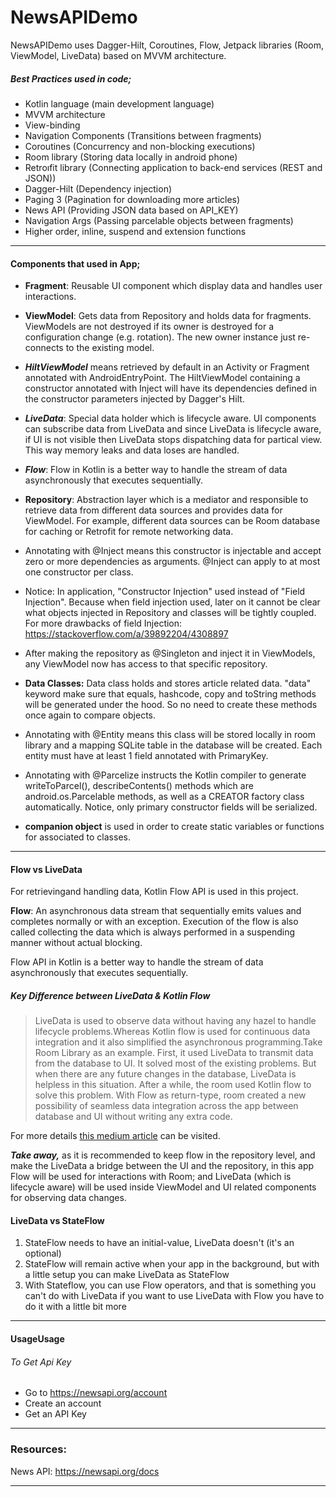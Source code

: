 # NewsAPIDemo

NewsAPIDemo uses Dagger-Hilt, Coroutines, Flow, Jetpack libraries (Room, ViewModel, LiveData) based on MVVM architecture.

##### Best Practices used in code;
- Kotlin language (main development language)
- MVVM architecture
- View-binding
- Navigation Components (Transitions between fragments)
- Coroutines (Concurrency and non-blocking executions)
- Room library (Storing data locally in android phone)
- Retroıfit library (Connecting application to back-end services (REST and JSON))
- Dagger-Hilt (Dependency injection)
- Paging 3 (Pagination for downloading more articles)
- News API (Providing JSON data based on API_KEY)
- Navigation Args (Passing parcelable objects between fragments)
- Higher order, inline, suspend and extension functions

------------



#### Components that used in App;
- **Fragment**: Reusable UI component which display data and handles user interactions.

- **ViewModel**: Gets data from Repository and holds data for fragments. ViewModels are not destroyed if its owner is destroyed for a configuration change (e.g. rotation). The new owner instance just re-connects to the existing model.
 - ***HiltViewModel*** means retrieved by default in an Activity or Fragment annotated with AndroidEntryPoint. The HiltViewModel containing a constructor annotated with Inject will have its dependencies defined in the constructor parameters injected by Dagger's Hilt.
 - ***LiveData***: Special data holder which is lifecycle aware. UI components can subscribe data from LiveData and since LiveData is lifecycle aware, if UI is not visible then LiveData stops dispatching data for partical view. This way memory leaks and data loses are handled.
 -  ***Flow***: Flow in Kotlin is a better way to handle the stream of data asynchronously that executes sequentially.

- **Repository**: Abstraction layer which is a mediator and responsible to retrieve data from different data sources and provides data for ViewModel. For example, different data sources can be Room database for caching or Retrofit for remote networking data.
 - Annotating with @Inject means this constructor is injectable and accept zero or more dependencies as arguments. @Inject can apply to at most one constructor per class.
 - Notice: In application, "Constructor Injection" used instead of "Field Injection". Because when field injection used, later on it cannot be clear what objects injected in Repository and classes will be tightly coupled. 
 For more drawbacks of field Injection: https://stackoverflow.com/a/39892204/4308897 
 - After making the repository as @Singleton and inject it in ViewModels, any ViewModel now has access to that specific repository.

- **Data Classes:**  Data class holds and stores article related data. "data" keyword make sure that equals, hashcode, copy and toString methods will be generated under the hood. So no need to create these methods once again to compare objects.
 - Annotating with @Entity means this class will be stored locally in room library and a mapping SQLite table in the database will be created. Each entity must have at least 1 field annotated with PrimaryKey.
 - Annotating with @Parcelize instructs the Kotlin compiler to generate writeToParcel(),  describeContents() methods which are android.os.Parcelable methods, as well as a CREATOR factory class automatically. Notice, only primary constructor fields will be serialized.

- **companion object** is used in order to create static variables or functions for associated to classes.


------------

#### Flow vs LiveData 
For retrievingand handling data, Kotlin Flow API is used in this project.

**Flow**: An asynchronous data stream that sequentially emits values and completes
normally or with an exception. Execution of the flow is also called collecting the data
which is always performed in a suspending manner without actual blocking. 

Flow API in Kotlin is a better way to handle the stream of data asynchronously
that executes sequentially.

#####   Key Difference between LiveData & Kotlin Flow
> LiveData is used to observe data without having any hazel to handle lifecycle problems.Whereas Kotlin flow is used for continuous data integration and it also simplified the asynchronous programming.Take Room Library as an example. First, it used LiveData to transmit data from the database to UI. It solved most of the existing problems. But when there are any future changes in the database, LiveData is helpless in this situation. After a while, the room used Kotlin flow to solve this problem. With Flow as return-type, room created a new possibility of seamless data integration across the app between database and UI without writing any extra code.

For more details [this medium article](https://medium.com/android-dev-hacks/exploring-livedata-and-kotlin-flow-7c8d8e706324  "this medium article") can be visited.

***Take away,*** as it is recommended to keep flow in the repository level, and make the LiveData a bridge between the UI and the repository, in this app Flow will be used for interactions with Room; and LiveData (which is lifecycle aware) will be used inside ViewModel and UI related components for observing data changes.

#### LiveData vs StateFlow
1. StateFlow needs to have an initial-value, LiveData doesn't (it's an optional)
2. StateFlow will remain active when your app in the background, but with a little setup you can make LiveData as StateFlow
3. With Stateflow, you can use Flow operators, and that is something you can't do with LiveData if you want to use LiveData with Flow you have to do it with a little bit more

------------

#### UsageUsage
###### To Get Api Key
- Go to https://newsapi.org/account
- Create an account
- Get an API Key

------------

### Resources:
News API: https://newsapi.org/docs

------------

